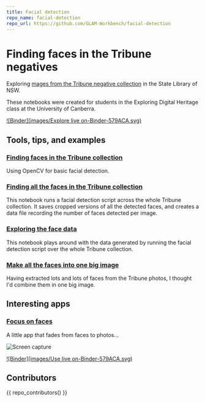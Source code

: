 ```yaml
---
title: Facial detection
repo_name: facial-detection
repo_url: https://github.com/GLAM-Workbench/facial-detection
---
```


# Finding faces in the Tribune negatives

Exploring [mages from the Tribune negative collection](https://timsherratt.org/research-notebook/records-resistance/notes/tribune-metadata/) in the State Library of NSW.

These notebooks were created for students in the Exploring Digital Heritage class at the University of Canberra.

[![Binder](images/Explore live on-Binder-579ACA.svg)](https://mybinder.org/v2/gh/GLAM-Workbench/facial-detection/master)

## Tools, tips, and examples

### [Finding faces in the Tribune collection](https://nbviewer.jupyter.org/github/GLAM-Workbench/facial-detection/blob/master/Finding-faces-in-the-Tribune-collection.ipynb)  
Using OpenCV for basic facial detection.

### [Finding all the faces in the Tribune collection](https://nbviewer.jupyter.org/github/GLAM-Workbench/facial-detection/blob/master/Finding-all-the-faces-in-the-Tribune-collection.ipynb)  
This notebook runs a facial detection script across the whole Tribune collection. It saves cropped versions of all the detected faces, and creates a data file recording the number of faces detected per image.

### [Exploring the face data](https://nbviewer.jupyter.org/github/GLAM-Workbench/facial-detection/blob/master/Exploring-the-face-data.ipynb)  
This notebook plays around with the data generated by running the facial detection script over the whole Tribune collection.

### [Make all the faces into one big image](https://nbviewer.jupyter.org/github/GLAM-Workbench/facial-detection/blob/master/Make-all-the-faces-into-one-big-image.ipynb)  
Having extracted lots and lots of faces from the Tribune photos, I thought I'd combine them in one big image.

## Interesting apps

### [Focus on faces](https://nbviewer.jupyter.org/github/GLAM-Workbench/facial-detection/blob/master/focus-on-faces.ipynb)  
A little app that fades from faces to photos...

![Screen capture](images/focus_on_faces.gif)

[![Binder](images/Use live on-Binder-579ACA.svg)](https://mybinder.org/v2/gh/GLAM-Workbench/facial-detection/master?urlpath=apps%2Ffocus-on-faces.ipynb)

## Contributors

{{ repo_contributors() }}